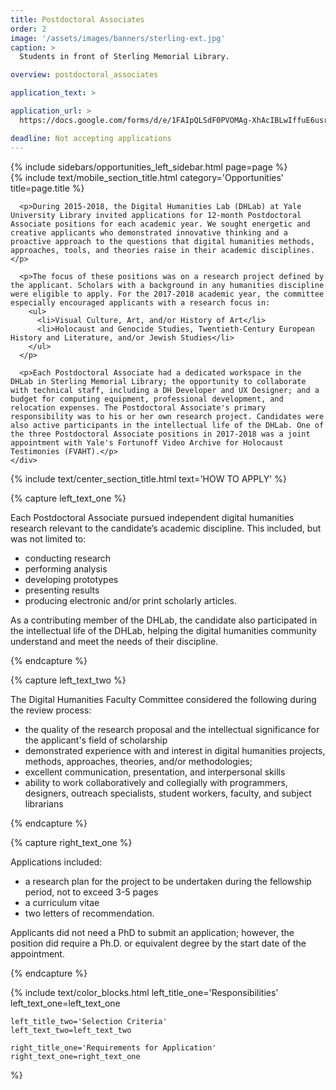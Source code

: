 ```yaml
---
title: Postdoctoral Associates
order: 2
image: '/assets/images/banners/sterling-ext.jpg'
caption: >
  Students in front of Sterling Memorial Library.

overview: postdoctoral_associates

application_text: >

application_url: >
  https://docs.google.com/forms/d/e/1FAIpQLSdF0PVOMAg-XhAcIBLwIffuE6usr7FuJtBVSuqfzYkz52Si7A/viewform?usp=sf_link

deadline: Not accepting applications
---
```


<div class='center-column'>
  <div class='two-column-container one-third-width top-text'>
    <div class='left-column'>
      {% include sidebars/opportunities_left_sidebar.html page=page %}
    </div>
    <div class='right-column'>
      {% include text/mobile_section_title.html
        category='Opportunities'
        title=page.title
      %}

      <p>During 2015-2018, the Digital Humanities Lab (DHLab) at Yale University Library invited applications for 12-month Postdoctoral Associate positions for each academic year. We sought energetic and creative applicants who demonstrated innovative thinking and a proactive approach to the questions that digital humanities methods, approaches, tools, and theories raise in their academic disciplines.</p>

      <p>The focus of these positions was on a research project defined by the applicant. Scholars with a background in any humanities discipline were eligible to apply. For the 2017-2018 academic year, the committee especially encouraged applicants with a research focus in:
        <ul>
          <li>Visual Culture, Art, and/or History of Art</li>
          <li>Holocaust and Genocide Studies, Twentieth-Century European History and Literature, and/or Jewish Studies</li>
        </ul>
      </p>

      <p>Each Postdoctoral Associate had a dedicated workspace in the DHLab in Sterling Memorial Library; the opportunity to collaborate with technical staff, including a DH Developer and UX Designer; and a budget for computing equipment, professional development, and relocation expenses. The Postdoctoral Associate's primary responsibility was to his or her own research project. Candidates were also active participants in the intellectual life of the DHLab. One of the three Postdoctoral Associate positions in 2017-2018 was a joint appointment with Yale's Fortunoff Video Archive for Holocaust Testimonies (FVAHT).</p>
    </div>
  </div>

  {% include text/center_section_title.html
    text='HOW TO APPLY'
  %}

  {% capture left_text_one %}
    <p>Each Postdoctoral Associate pursued independent digital humanities research relevant to the candidate’s academic discipline. This included, but was not limited to:     
      <ul>
        <li>conducting research</li>
        <li>performing analysis</li>
        <li>developing prototypes</li>
        <li>presenting results</li>
        <li>producing electronic and/or print scholarly articles.</li>
      </ul>
    </p>
    <p>As a contributing member of the DHLab, the candidate also participated in the intellectual life of the DHLab, helping the digital humanities community understand and meet the needs of their discipline.
    </p>
  {% endcapture %}

  {% capture left_text_two %}
    <p>The Digital Humanities Faculty Committee considered the following during the review process:
      <ul>
        <li>the quality of the research proposal and the intellectual significance for the applicant's field of scholarship</li>
        <li>demonstrated experience with and interest in digital humanities projects, methods, approaches, theories, and/or methodologies;</li>
        <li>excellent communication, presentation, and interpersonal skills</li>
        <li>ability to work collaboratively and collegially with programmers, designers, outreach specialists, student workers, faculty, and subject librarians</li>
      </ul>
    </p>
  {% endcapture %}

  {% capture right_text_one %}
    <p>Applications included:
      <ul>
        <li>a research plan for the project to be undertaken during the fellowship period, not to exceed 3-5 pages</li>
        <li>a curriculum vitae</li>
        <li>two letters of recommendation.</li>
      </ul>
    </p>
    <p>Applicants did not need a PhD to submit an application; however, the position did require a Ph.D. or equivalent degree by the start date of the appointment.</p>
  {% endcapture %}

  {% include text/color_blocks.html
    left_title_one='Responsibilities'
    left_text_one=left_text_one

    left_title_two='Selection Criteria'
    left_text_two=left_text_two

    right_title_one='Requirements for Application'
    right_text_one=right_text_one
  %}
</div>